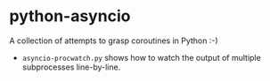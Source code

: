 # python-asyncio

A collection of attempts to grasp coroutines in Python :-)

- `asyncio-procwatch.py` shows how to watch the output of multiple subprocesses line-by-line.

